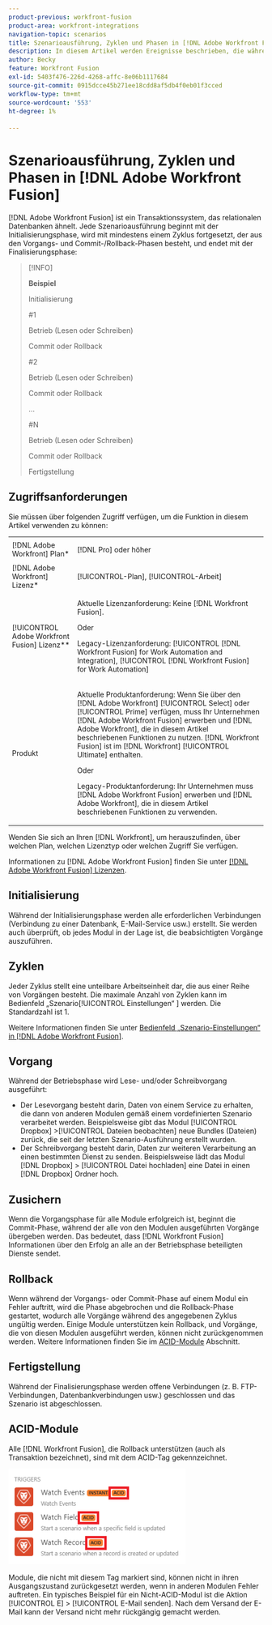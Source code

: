 ```yaml
---
product-previous: workfront-fusion
product-area: workfront-integrations
navigation-topic: scenarios
title: Szenarioausführung, Zyklen und Phasen in [!DNL Adobe Workfront Fusion]
description: In diesem Artikel werden Ereignisse beschrieben, die während  [!DNL Adobe Workfront Fusion]  Ausführung eines Szenarios auftreten, z. B. Initialisierung, Vorgänge, Commits und Rollbacks.
author: Becky
feature: Workfront Fusion
exl-id: 5403f476-226d-4268-affc-8e06b1117684
source-git-commit: 0915dcce45b271ee18cdd8af5db4f0eb01f3cced
workflow-type: tm+mt
source-wordcount: '553'
ht-degree: 1%

---
```


# Szenarioausführung, Zyklen und Phasen in [!DNL Adobe Workfront Fusion]

[!DNL Adobe Workfront Fusion] ist ein Transaktionssystem, das relationalen Datenbanken ähnelt. Jede Szenarioausführung beginnt mit der Initialisierungsphase, wird mit mindestens einem Zyklus fortgesetzt, der aus den Vorgangs- und Commit-/Rollback-Phasen besteht, und endet mit der Finalisierungsphase:

>[!INFO]
>
>**Beispiel**
>
>Initialisierung
>
>#1
>
>Betrieb (Lesen oder Schreiben)
>
>Commit oder Rollback
>
>#2
>
>Betrieb (Lesen oder Schreiben)
>
>Commit oder Rollback
>
>…
>
>#N
>
>Betrieb (Lesen oder Schreiben)
>
>Commit oder Rollback
>
>Fertigstellung

## Zugriffsanforderungen

Sie müssen über folgenden Zugriff verfügen, um die Funktion in diesem Artikel verwenden zu können:

<table style="table-layout:auto"> 
 <col> 
 <col> 
 <tbody> 
  <tr> 
    <td role="rowheader">[!DNL Adobe Workfront] Plan*</td> 
   <td> <p>[!DNL Pro] oder höher</p> </td> 
  </tr> 
  <tr data-mc-conditions=""> 
   <td role="rowheader">[!DNL Adobe Workfront] Lizenz*</td> 
   <td> <p>[!UICONTROL-Plan], [!UICONTROL-Arbeit]</p> </td> 
  </tr> 
  <tr> 
   <td role="rowheader">[!UICONTROL Adobe Workfront Fusion] Lizenz**</td> 
  <td>
   <p>Aktuelle Lizenzanforderung: Keine [!DNL Workfront Fusion].</p>
   <p>Oder</p>
   <p>Legacy-Lizenzanforderung: [!UICONTROL [!DNL Workfront Fusion] for Work Automation and Integration], [!UICONTROL [!DNL Workfront Fusion] for Work Automation]</p>
   </td>  
  </tr> 
  <tr> 
   <td role="rowheader">Produkt</td> 
   <td>
   <p>Aktuelle Produktanforderung: Wenn Sie über den [!DNL Adobe Workfront] [!UICONTROL Select] oder [!UICONTROL Prime] verfügen, muss Ihr Unternehmen [!DNL Adobe Workfront Fusion] erwerben und [!DNL Adobe Workfront], die in diesem Artikel beschriebenen Funktionen zu nutzen. [!DNL Workfront Fusion] ist im [!DNL Workfront] [!UICONTROL Ultimate] enthalten.</p>
   <p>Oder</p>
   <p>Legacy-Produktanforderung: Ihr Unternehmen muss [!DNL Adobe Workfront Fusion] erwerben und [!DNL Adobe Workfront], die in diesem Artikel beschriebenen Funktionen zu verwenden.</p>
   </td> 
  </tr> 
 </tbody> 
</table>

Wenden Sie sich an Ihren [!DNL Workfront], um herauszufinden, über welchen Plan, welchen Lizenztyp oder welchen Zugriff Sie verfügen.

Informationen zu [!DNL Adobe Workfront Fusion] finden Sie unter [[!DNL Adobe Workfront Fusion] Lizenzen](../../workfront-fusion/get-started/license-automation-vs-integration.md).

## Initialisierung

Während der Initialisierungsphase werden alle erforderlichen Verbindungen (Verbindung zu einer Datenbank, E-Mail-Service usw.) erstellt. Sie werden auch überprüft, ob jedes Modul in der Lage ist, die beabsichtigten Vorgänge auszuführen.

## Zyklen

Jeder Zyklus stellt eine unteilbare Arbeitseinheit dar, die aus einer Reihe von Vorgängen besteht. Die maximale Anzahl von Zyklen kann im Bedienfeld „Szenario[!UICONTROL Einstellungen“ ] werden. Die Standardzahl ist 1.

Weitere Informationen finden Sie unter [Bedienfeld „Szenario-Einstellungen“ in [!DNL Adobe Workfront Fusion]](../../workfront-fusion/scenarios/scenario-settings-panel.md).

## Vorgang

Während der Betriebsphase wird Lese- und/oder Schreibvorgang ausgeführt:

* Der Lesevorgang besteht darin, Daten von einem Service zu erhalten, die dann von anderen Modulen gemäß einem vordefinierten Szenario verarbeitet werden. Beispielsweise gibt das Modul [!UICONTROL Dropbox] >[!UICONTROL Dateien beobachten] neue Bundles (Dateien) zurück, die seit der letzten Szenario-Ausführung erstellt wurden.
* Der Schreibvorgang besteht darin, Daten zur weiteren Verarbeitung an einen bestimmten Dienst zu senden. Beispielsweise lädt das Modul [!DNL Dropbox] > [!UICONTROL Datei hochladen] eine Datei in einen [!DNL Dropbox] Ordner hoch.

## Zusichern

Wenn die Vorgangsphase für alle Module erfolgreich ist, beginnt die Commit-Phase, während der alle von den Modulen ausgeführten Vorgänge übergeben werden. Das bedeutet, dass [!DNL Workfront Fusion] Informationen über den Erfolg an alle an der Betriebsphase beteiligten Dienste sendet.

## Rollback

Wenn während der Vorgangs- oder Commit-Phase auf einem Modul ein Fehler auftritt, wird die Phase abgebrochen und die Rollback-Phase gestartet, wodurch alle Vorgänge während des angegebenen Zyklus ungültig werden. Einige Module unterstützen kein Rollback, und Vorgänge, die von diesen Modulen ausgeführt werden, können nicht zurückgenommen werden. Weitere Informationen finden Sie im [ACID-Module](#acid-modules) Abschnitt.

## Fertigstellung

Während der Finalisierungsphase werden offene Verbindungen (z. B. FTP-Verbindungen, Datenbankverbindungen usw.) geschlossen und das Szenario ist abgeschlossen.

## ACID-Module

Alle [!DNL Workfront Fusion], die Rollback unterstützen (auch als Transaktion bezeichnet), sind mit dem ACID-Tag gekennzeichnet.

![](assets/acid-modules-350x189.png)

Module, die nicht mit diesem Tag markiert sind, können nicht in ihren Ausgangszustand zurückgesetzt werden, wenn in anderen Modulen Fehler auftreten. Ein typisches Beispiel für ein Nicht-ACID-Modul ist die Aktion [!UICONTROL E] > [!UICONTROL E-Mail senden]. Nach dem Versand der E-Mail kann der Versand nicht mehr rückgängig gemacht werden.

